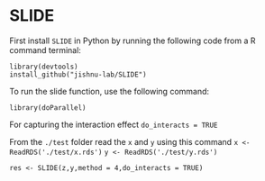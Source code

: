 # SLIDE
First install `SLIDE` in Python by running the following code from a  R command terminal:



```library(devtools)```   
```install_github("jishnu-lab/SLIDE")```


To run the slide function, use the following command:

```library(doParallel)```

For capturing the interaction effect ```do_interacts = TRUE```


From the  ```./test``` folder read the ```x``` and ```y``` using this command
```x <- ReadRDS('./test/x.rds')```
```y <- ReadRDS('./test/y.rds')``` 

```res <- SLIDE(z,y,method = 4,do_interacts = TRUE)```


   

